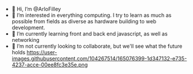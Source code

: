 - 👋 Hi, I’m @ArloFilley
- 👀 I’m interested in everything computing. I try to learn as much as possible from fields as diverse as hardware building to web development.
- 🌱 I’m currently learning front and back end javascript, as well as networking
- 💞️ I’m not currently looking to collaborate, but we'll see what the future holds
<img>https://user-images.githubusercontent.com/104267514/165076399-1d347132-e735-4237-acce-00ee8fc3e35e.png</img>
<!---
ArloFilley/ArloFilley is a ✨ special ✨ repository because its `README.md` (this file) appears on your GitHub profile.
You can click the Preview link to take a look at your changes.
- 📫 How to reach me
--->
